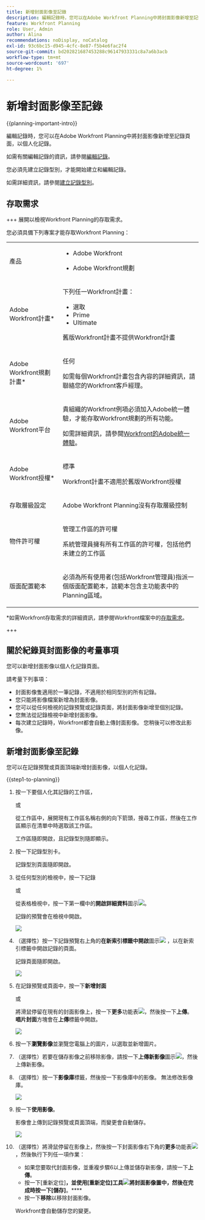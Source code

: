 ```yaml
---
title: 新增封面影像至記錄
description: 編輯記錄時，您可以在Adobe Workfront Planning中將封面影像新增至記錄頁面，以個人化記錄。
feature: Workfront Planning
role: User, Admin
author: Alina
recommendations: noDisplay, noCatalog
exl-id: 93c6bc15-d945-4cfc-8e87-f5b4e6fac2f4
source-git-commit: bd202821687453288c96147933331c8a7a6b3acb
workflow-type: tm+mt
source-wordcount: '697'
ht-degree: 1%

---
```



# 新增封面影像至記錄

{{planning-important-intro}}

編輯記錄時，您可以在Adobe Workfront Planning中將封面影像新增至記錄頁面，以個人化記錄。

如需有關編輯記錄的資訊，請參閱[編輯記錄](/help/quicksilver/planning/records/edit-records.md)。

您必須先建立記錄型別，才能開始建立和編輯記錄。

如需詳細資訊，請參閱[建立記錄型別](/help/quicksilver/planning/architecture/create-record-types.md)。

## 存取需求

+++ 展開以檢視Workfront Planning的存取需求。

您必須具備下列專案才能存取Workfront Planning：

<table style="table-layout:auto"> 
<col> 
</col> 
<col> 
</col> 
<tbody> 
    <tr> 
<tr> 
<td> 
   <p> 產品</p> </td> 
   <td> 
   <ul><li><p> Adobe Workfront</p></li> 
   <li><p> Adobe Workfront規劃<p></li></ul></td> 
  </tr>   
<tr> 
   <td role="rowheader"><p>Adobe Workfront計畫*</p></td> 
   <td> 
<p>下列任一Workfront計畫：</p> 
<ul><li>選取</li> 
<li>Prime</li> 
<li>Ultimate</li></ul> 
<p>舊版Workfront計畫不提供Workfront計畫</p> 
   </td> 
<tr> 
   <td role="rowheader"><p>Adobe Workfront規劃計畫*</p></td> 
   <td> 
<p>任何 </p> 
<p>如需每個Workfront計畫包含內容的詳細資訊，請聯絡您的Workfront客戶經理。 </p> 
   </td> 
 <tr> 
   <td role="rowheader"><p>Adobe Workfront平台</p></td> 
   <td> 
<p>貴組織的Workfront例項必須加入Adobe統一體驗，才能存取Workfront規劃的所有功能。</p> 
<p>如需詳細資訊，請參閱<a href="/help/quicksilver/workfront-basics/navigate-workfront/workfront-navigation/adobe-unified-experience.md">Workfront的Adobe統一體驗</a>。 </p> 
   </td> 
   </tr> 
  </tr> 
  <tr> 
   <td role="rowheader"><p>Adobe Workfront授權*</p></td> 
   <td><p> 標準</p>
   <p>Workfront計畫不適用於舊版Workfront授權</p> 
  </td> 
  </tr> 
  <tr> 
   <td role="rowheader"><p>存取層級設定</p></td> 
   <td> <p>Adobe Workfront Planning沒有存取層級控制</p>   
</td> 
  </tr> 
<tr> 
   <td role="rowheader"><p>物件許可權</p></td> 
   <td>   <p>管理工作區的許可權 </p>  
   <p>系統管理員擁有所有工作區的許可權，包括他們未建立的工作區</p> </td> 
  </tr> 
<tr> 
   <td role="rowheader"><p>版面配置範本</p></td> 
   <td> <p>必須為所有使用者(包括Workfront管理員)指派一個版面配置範本，該範本包含主功能表中的Planning區域。 </p> </td> 
  </tr> 
</tbody> 
</table>

*如需Workfront存取需求的詳細資訊，請參閱Workfront檔案中的[存取需求](/help/quicksilver/administration-and-setup/add-users/access-levels-and-object-permissions/access-level-requirements-in-documentation.md)。

+++


<!--

OLD: 
<table style="table-layout:auto">
 <col>
 </col>
 <col>
 </col>
 <tbody>
    <tr>
<tr>
<td>
   <p> Product</p> </td>
   <td>
   <p> Adobe Workfront</p> </td>
  </tr>  
 <td role="rowheader"><p>Adobe Workfront agreement</p></td>
   <td>
<p>Your organization must be enrolled in the early access stage for Workfront Planning </p>
   </td>
  </tr>
  <tr>
   <td role="rowheader"><p>Adobe Workfront plan</p></td>
   <td>
<p>Any</p>
   </td>
  </tr>
  <tr>
   <td role="rowheader"><p>Adobe Workfront license*</p></td>
   <td>
   <p>New: Standard</p>  
   <p>Current: Plan</p>   
  </td>
  </tr>
  
  <tr>
   <td role="rowheader"><p>Access level configurations</p></td>
   <td> <p>There are no access controls for Workfront Planning </p>  
</td>
  </tr>
<tr>
   <td role="rowheader"><p>Permissions</p></td>
   <td> <p>Manage permissions to a workspace </p>  
   <p>System Administrators have permissions to all workspaces, including the ones they did not create</p>
</td>
  </tr>
<tr>
   <td role="rowheader"><p>Layout template</p></td>
   <td>  <p>All users, including Workfront administrators,  must be assigned a layout template that includes the Planning area in the Main Menu. </p> <p>For information, see <a href="/help/quicksilver/planning/access/access-overview.md">Access overview</a>. </p>  
</td>
  </tr>

 </tbody>
</table>

*For more information, see [Access requirements in Workfornt documentation](/help/quicksilver/administration-and-setup/add-users/access-levels-and-object-permissions/access-level-requirements-in-documentation.md). 

-->

## 關於紀錄頁封面影像的考量事項

您可以新增封面影像以個人化記錄頁面。

請考量下列事項：

* 封面影像隻適用於一筆記錄，不適用於相同型別的所有記錄。
* 您只能將影像檔案新增為封面影像。
  <!--above: when you know exactly what type of files are allowed, add the exact extensions above-->
* 您可以從任何檢視的記錄預覽或記錄頁面，將封面影像新增至個別記錄。
* 您無法從記錄檢視中新增封面影像。
* 每次建立記錄時，Workfront都會自動上傳封面影像。 您稍後可以修改此影像。

## 新增封面影像至記錄

您可以在記錄預覽或頁面頂端新增封面影像，以個人化記錄。

{{step1-to-planning}}

1. 按一下要個人化其記錄的工作區，

   或

   從工作區中，展開現有工作區名稱右側的向下箭頭，搜尋工作區，然後在工作區顯示在清單中時選取該工作區。

   工作區隨即開啟，且記錄型別隨即顯示。

1. 按一下記錄型別卡。

   記錄型別頁面隨即開啟。

1. 從任何型別的檢視中，按一下記錄

   或

   從表格檢視中，按一下第一欄中的&#x200B;**開啟詳細資料**&#x200B;圖示![](assets/open-details-icon-in-table-name-field.png)。

   記錄的預覽會在檢視中開啟。

   ![](assets/details-box.png)

1. （選擇性）按一下記錄預覽右上角的&#x200B;**在新索引標籤中開啟**&#x200B;圖示![](assets/open-details-in-a-new-tab-icon.png) <!--check the icon; they are changing it-->，以在新索引標籤中開啟記錄的頁面。

   記錄頁面隨即開啟。

   ![](assets/details-page.png)

1. 在記錄預覽或頁面中，按一下&#x200B;**新增封面**


   或

   將滑鼠停留在現有的封面影像上，按一下&#x200B;**更多**&#x200B;功能表![](assets/more-menu.png)，然後按一下&#x200B;**上傳**。 <!--check the casing here; I logged a bug for this-->
**唱片封面**&#x200B;方塊會在&#x200B;**上傳**&#x200B;標籤中開啟。

   ![](assets/record-cover-box-for-upload.png)

1. 按一下&#x200B;**瀏覽影像**&#x200B;並瀏覽您電腦上的圖片，以選取並新增圖片。

1. （選擇性）若要在儲存影像之前移除影像，請按一下&#x200B;**上傳新影像**&#x200B;圖示![](assets/upload-new-image-icon.png)，然後上傳新影像。

1. （選擇性）按一下&#x200B;**影像庫**&#x200B;標籤，然後按一下影像庫中的影像。 無法修改影像庫。

   ![](assets/record-cover-box-for-gallery.png)

1. 按一下&#x200B;**使用影像**。

   影像會上傳到記錄預覽或頁面頂端，而變更會自動儲存。

   ![](assets/record-page-with-cover-image.png)

1. （選擇性）將滑鼠停留在影像上，然後按一下封面影像右下角的&#x200B;**更多**&#x200B;功能表![](assets/more-menu.png)，然後執行下列任一項作業：

   * 如果您要取代封面影像，並重複步驟6以上傳並儲存新影像，請按一下&#x200B;**上傳**。
   * 按一下[重新定位]****，並使用[重新定位]工具![](assets/reposition-tool-icon.png)將封面影像置中，然後在完成時按一下[儲存]****。****
   * 按一下&#x200B;**移除**&#x200B;以移除封面影像。

   Workfront會自動儲存您的變更。
